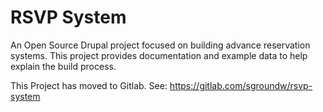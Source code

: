 # RSVP System
An Open Source Drupal project focused on building advance reservation systems.
This project provides documentation and example data to help explain the build process.

This Project has moved to Gitlab.
See: https://gitlab.com/sgroundw/rsvp-system
